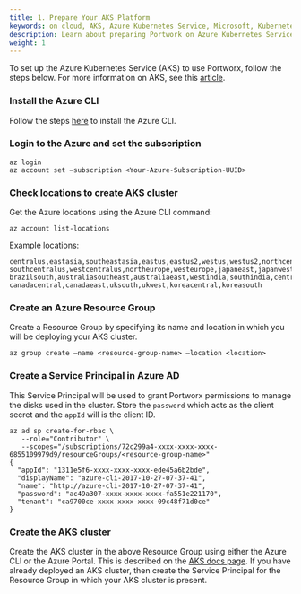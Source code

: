 ```yaml
---
title: 1. Prepare Your AKS Platform
keywords: on cloud, AKS, Azure Kubernetes Service, Microsoft, Kubernetes, k8s
description: Learn about preparing Portwork on Azure Kubernetes Service.
weight: 1
---
```


To set up the Azure Kubernetes Service (AKS) to use Portworx, follow the steps below. For more information on AKS, see this [article](https://docs.microsoft.com/en-us/azure/aks/intro-kubernetes).

### Install the Azure CLI

Follow the steps [here](https://docs.microsoft.com/en-us/cli/azure/install-azure-cli?view=azure-cli-latest) to install the Azure CLI.

### Login to the Azure and set the subscription

```text
az login
az account set –subscription <Your-Azure-Subscription-UUID>
```

### Check locations to create AKS cluster

Get the Azure locations using the Azure CLI command:

```text
az account list-locations
```

Example locations:
```
centralus,eastasia,southeastasia,eastus,eastus2,westus,westus2,northcentralus
southcentralus,westcentralus,northeurope,westeurope,japaneast,japanwest
brazilsouth,australiasoutheast,australiaeast,westindia,southindia,centralindia
canadacentral,canadaeast,uksouth,ukwest,koreacentral,koreasouth
```

### Create an Azure Resource Group
Create a Resource Group by specifying its name and location in which you will be deploying your AKS cluster.
```text
az group create –name <resource-group-name> –location <location>
```

### Create a Service Principal in Azure AD
This Service Principal will be used to grant Portworx permissions to manage the disks used in the cluster. Store the `password` which acts as the client secret and the `appId` will is the client ID.
```text
az ad sp create-for-rbac \
   --role="Contributor" \
   --scopes="/subscriptions/72c299a4-xxxx-xxxx-xxxx-6855109979d9/resourceGroups/<resource-group-name>"
{
  "appId": "1311e5f6-xxxx-xxxx-xxxx-ede45a6b2bde",
  "displayName": "azure-cli-2017-10-27-07-37-41",
  "name": "http://azure-cli-2017-10-27-07-37-41",
  "password": "ac49a307-xxxx-xxxx-xxxx-fa551e221170",
  "tenant": "ca9700ce-xxxx-xxxx-xxxx-09c48f71d0ce"
}
```

### Create the AKS cluster

Create the AKS cluster in the above Resource Group using either the Azure CLI or the Azure Portal. This is described on the [AKS docs page](https://docs.microsoft.com/en-us/azure/aks/). If you have already deployed an AKS cluster, then create the Service Principal for the Resource Group in which your AKS cluster is present.
